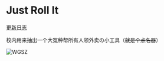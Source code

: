 # Just Roll It

[更新日志](https://github.com/Badnuker/Just-Roll-It/blob/main/CHANGELOG.md)

校内用来抽出一个大冤种帮所有人领外卖の小工具（~~就是个点名器~~）

![WGSZ](https://img1.imgtp.com/2023/08/15/OWKu5GDl.png)
